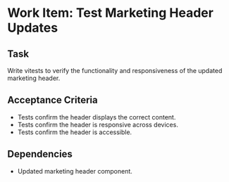 # Work Item: Test Marketing Header Updates

## Task
Write vitests to verify the functionality and responsiveness of the updated marketing header.

## Acceptance Criteria
- Tests confirm the header displays the correct content.
- Tests confirm the header is responsive across devices.
- Tests confirm the header is accessible.

## Dependencies
- Updated marketing header component.